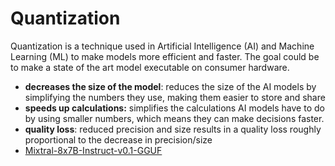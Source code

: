 # Quantization

Quantization is a technique used in Artificial Intelligence (AI) and  Machine Learning (ML) to make models more efficient and faster.  The goal could be to make a state of the art model executable on consumer hardware.

- **decreases the size of the model**: reduces the size of the AI models by simplifying the numbers they use, making them easier to store and share
- **speeds up calculations:** simplifies the calculations AI models have to do by using  smaller numbers, which means they can make decisions faster.
- **quality loss**: reduced precision and size results in a quality loss roughly proportional to the decrease in precision/size
- [Mixtral-8x7B-Instruct-v0.1-GGUF](https://huggingface.co/TheBloke/Mixtral-8x7B-Instruct-v0.1-GGUF)